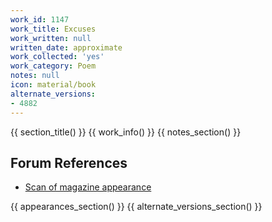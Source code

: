 ```yaml
---
work_id: 1147
work_title: Excuses
work_written: null
written_date: approximate
work_collected: 'yes'
work_category: Poem
notes: null
icon: material/book
alternate_versions:
- 4882
---
```


{{ section_title() }}
{{ work_info() }}
{{ notes_section() }}
## Forum References
- [Scan of magazine appearance](https://bukowskiforum.com/threads/peckerwood-1974-an-evaluation-not-same-as-an-evaluation-in-betting-on-the-muse-ducking.7320/)

{{ appearances_section() }}
{{ alternate_versions_section() }}